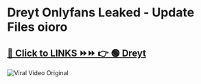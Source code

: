
 # Dreyt Onlyfans Leaked - Update Files oioro

## <h2><a href="https://clipsfans.com/Dreyt&ref=git">🔗 Click to LINKS ⏩⏩ 👉 🟢 Dreyt </a></h2>

<a href="https://clipsfans.com/Dreyt&ref=git" rel="nofollow" data-target="animated-image.originalLink"><img src="https://i.ibb.co.com/xMMVF88/686577567.gif" alt="Viral Video Original" style="max-width: 100%; display: inline-block;" data-target="animated-image.originalImage"></a>

